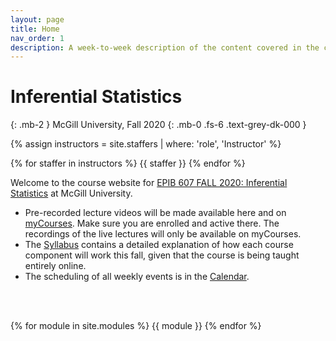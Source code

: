 ```yaml
---
layout: page
title: Home
nav_order: 1
description: A week-to-week description of the content covered in the course.
---
```


# Inferential Statistics
{: .mb-2 }
McGill University, Fall 2020
{: .mb-0 .fs-6 .text-grey-dk-000 }

<div>

{% assign instructors = site.staffers | where: 'role', 'Instructor' %}
<div class="role">
  {% for staffer in instructors %}
  {{ staffer }}
  {% endfor %}

</div>

<p>Welcome to the course website for <a href="https://www.mcgill.ca/study/2020-2021/courses/epib-607">EPIB 607 FALL 2020: Inferential Statistics</a> at McGill University.</p>


<ul>
<li>Pre-recorded lecture videos will be made available here and on <a href="https://mycourses2.mcgill.ca/">myCourses</a>. Make sure you are enrolled and active there. The recordings of the live lectures will only be available on myCourses.</li>
<li>The <a href="{{ site.baseurl }}/syllabus">Syllabus</a> contains a detailed explanation of how each course component will work this fall, given that the course is being taught entirely online.</li>
<li>The scheduling of all weekly events is in the <a href="{{ site.baseurl }}/calendar">Calendar</a>.</li>
</ul>

<br><br>

{% for module in site.modules %}
{{ module }}
{% endfor %}

